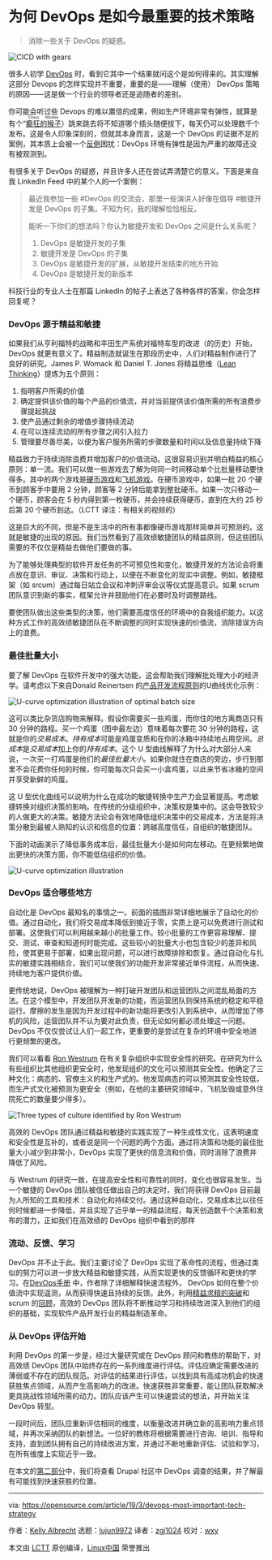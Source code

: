 [#]: collector: "lujun9972"
[#]: translator: "zgj1024"
[#]: reviewer: "wxy"
[#]: publisher: "wxy"
[#]: url: "https://linux.cn/article-10834-1.html"
[#]: subject: "Why DevOps is the most important tech strategy today"
[#]: via: "https://opensource.com/article/19/3/devops-most-important-tech-strategy"
[#]: author: "Kelly Albrecht https://opensource.com/users/ksalbrecht"

为何 DevOps 是如今最重要的技术策略
======

> 消除一些关于 DevOps 的疑惑。

![CICD with gears][1]

很多人初学 [DevOps][2] 时，看到它其中一个结果就问这个是如何得来的。其实理解这部分 Devops 的怎样实现并不重要，重要的是——理解（使用） DevOps 策略的原因——这是做一个行业的领导者还是追随者的差别。

你可能会听过些 Devops 的难以置信的成果，例如生产环境非常有弹性，就算是有个“<ruby>[癫狂的猴子][3]<rt>Chaos Monkey</rt></ruby>）跳来跳去将不知道哪个插头随便拔下，每天仍可以处理数千个发布。这是令人印象深刻的，但就其本身而言，这是一个 DevOps 的证据不足的案例，其本质上会被一个[反例][4]困扰：DevOps 环境有弹性是因为严重的故障还没有被观测到。

有很多关于 DevOps 的疑惑，并且许多人还在尝试弄清楚它的意义。下面是来自我 LinkedIn Feed 中的某个人的一个案例：

> 最近我参加一些 #DevOps 的交流会，那里一些演讲人好像在倡导 #敏捷开发是 DevOps 的子集。不知为何，我的理解恰恰相反。
>
> 能听一下你们的想法吗？你认为敏捷开发和 DevOps 之间是什么关系呢？
>
>   1. DevOps 是敏捷开发的子集
>   2. 敏捷开发是 DevOps 的子集
>   3. DevOps 是敏捷开发的扩展，从敏捷开发结束的地方开始
>   4. DevOps 是敏捷开发的新版本

科技行业的专业人士在那篇 LinkedIn 的帖子上表达了各种各样的答案，你会怎样回复呢？

### DevOps 源于精益和敏捷

如果我们从亨利福特的战略和丰田生产系统对福特车型的改进（的历史）开始， DevOps 就更有意义了。精益制造就诞生在那段历史中，人们对精益制作进行了良好的研究。James P. Womack 和 Daniel T. Jones 将精益思维（[Lean Thinking][5]）提炼为五个原则：

  1. 指明客户所需的价值
  2. 确定提供该价值的每个产品的价值流，并对当前提供该价值所需的所有浪费步骤提起挑战
  3. 使产品通过剩余的增值步骤持续流动
  4. 在可以连续流动的所有步骤之间引入拉力
  5. 管理要尽善尽美，以便为客户服务所需的步骤数量和时间以及信息量持续下降

精益致力于持续消除浪费并增加客户的价值流动。这很容易识别并明白精益的核心原则：单一流。我们可以做一些游戏去了解为何同一时间移动单个比批量移动要快得多。其中的两个游戏是[硬币游戏][6]和[飞机游戏][7]。在硬币游戏中，如果一批 20 个硬币到顾客手中要用 2 分钟，顾客等 2 分钟后能拿到整批硬币。如果一次只移动一个硬币，顾客会在 5 秒内得到第一枚硬币，并会持续获得硬币，直到在大约 25 秒后第 20 个硬币到达。（LCTT 译注：有相关的视频的）

这是巨大的不同，但是不是生活中的所有事都像硬币游戏那样简单并可预测的。这就是敏捷的出现的原因。我们当然看到了高效绩敏捷团队的精益原则，但这些团队需要的不仅仅是精益去做他们要做的事。

为了能够处理典型的软件开发任务的不可预见性和变化，敏捷开发的方法论会将重点放在意识、审议、决策和行动上，以便在不断变化的现实中调整。例如，敏捷框架（如 srcum）通过每日站立会议和冲刺评审会议等仪式提高意识。如果 scrum 团队意识到新的事实，框架允许并鼓励他们在必要时及时调整路线。

要使团队做出这些类型的决策，他们需要高度信任的环境中的自我组织能力。以这种方式工作的高效绩敏捷团队在不断调整的同时实现快速的价值流，消除错误方向上的浪费。

### 最佳批量大小

要了解 DevOps 在软件开发中的强大功能，这会帮助我们理解批处理大小的经济学。请考虑以下来自Donald Reinertsen 的[产品开发流程原则][8]的U曲线优化示例：

![U-curve optimization illustration of optimal batch size][9]

这可以类比杂货店购物来解释。假设你需要买一些鸡蛋，而你住的地方离商店只有 30 分钟的路程。买一个鸡蛋（图中最左边）意味着每次要花 30 分钟的路程，这就是你的*交易成本*。*持有成本*可能是鸡蛋变质和在你的冰箱中持续地占用空间。*总成本*是*交易成本*加上你的*持有成本*。这个 U 型曲线解释了为什么对大部分人来说，一次买一打鸡蛋是他们的*最佳批量大小*。如果你就住在商店的旁边，步行到那里不会花费你任何的时候，你可能每次只会买一小盒鸡蛋，以此来节省冰箱的空间并享受新鲜的鸡蛋。

这 U 型优化曲线可以说明为什么在成功的敏捷转换中生产力会显著提高。考虑敏捷转换对组织决策的影响。在传统的分级组织中，决策权是集中的。这会导致较少的人做更大的决策。敏捷方法论会有效地降低组织决策中的交易成本，方法是将决策分散到最被人熟知的认识和信息的位置：跨越高度信任，自组织的敏捷团队。

下面的动画演示了降低事务成本后，最佳批量大小是如何向左移动。在更频繁地做出更快的决策方面，你不能低估组织的价值。

![U-curve optimization illustration][10]

### DevOps 适合哪些地方

自动化是 DevOps 最知名的事情之一。前面的插图非常详细地展示了自动化的价值。通过自动化，我们将交易成本降低到接近于零，实质上是可以免费进行测试和部署。这使我们可以利用越来越小的批量工作。较小批量的工作更容易理解、提交、测试、审查和知道何时能完成。这些较小的批量大小也包含较少的差异和风险，使其更易于部署，如果出现问题，可以进行故障排除和恢复。通过自动化与扎实的敏捷实践相结合，我们可以使我们的功能开发非常接近单件流程，从而快速、持续地为客户提供价值。

更传统地说，DevOps 被理解为一种打破开发团队和运营团队之间混乱局面的方法。在这个模型中，开发团队开发新的功能，而运营团队则保持系统的稳定和平稳运行。摩擦的发生是因为开发过程中的新功能将更改引入到系统中，从而增加了停机的风险，运营团队并不认为要对此负责，但无论如何都必须处理这一问题。DevOps 不仅仅尝试让人们一起工作，更重要的是尝试在复杂的环境中安全地进行更频繁的更改。

我们可以看看 [Ron Westrum][11] 在有关复杂组织中实现安全性的研究。在研究为什么有些组织比其他组织更安全时，他发现组织的文化可以预测其安全性。他确定了三种文化：病态的、官僚主义的和生产式的。他发现病态的可以预测其安全性较低，而生产式文化被预测为更安全（例如，在他的主要研究领域中，飞机坠毁或意外住院死亡的数量要少得多）。

![Three types of culture identified by Ron Westrum][12]

高效的 DevOps 团队通过精益和敏捷的实践实现了一种生成性文化，这表明速度和安全性是互补的，或者说是同一个问题的两个方面。通过将决策和功能的最佳批量大小减少到非常小，DevOps 实现了更快的信息流和价值，同时消除了浪费并降低了风险。

与 Westrum 的研究一致，在提高安全性和可靠性的同时，变化也很容易发生。当一个敏捷的 DevOps 团队被信任做出自己的决定时，我们将获得 DevOps 目前最为人所知的工具和技术：自动化和持续交付。通过这种自动化，交易成本比以往任何时候都进一步降低，并且实现了近乎单一的精益流程，每天创造数千个决策和发布的潜力，正如我们在高效绩的 DevOps 组织中看到的那样

### 流动、反馈、学习

DevOps 并不止于此。我们主要讨论了 DevOps 实现了革命性的流程，但通过类似的努力可以进一步放大精益和敏捷实践，从而实现更快的反馈循环和更快的学习。在[DevOps手册][13] 中，作者除了详细解释快速流程外， DevOps 如何在整个价值流中实现遥测，从而获得快速且持续的反馈。此外，利用[精益求精的突破][14]和 scrum 的[回顾][15]，高效的 DevOps 团队将不断推动学习和持续改进深入到他们的组织的基础，实现软件产品开发行业的精益制造革命。

### 从 DevOps 评估开始

利用 DevOps 的第一步是，经过大量研究或在 DevOps 顾问和教练的帮助下，对高效绩 DevOps 团队中始终存在的一系列维度进行评估。评估应确定需要改进的薄弱或不存在的团队规范。对评估的结果进行评估，以找到具有高成功机会的快速获胜焦点领域，从而产生高影响力的改进。快速获胜非常重要，能让团队获取解决更具挑战性领域所需的动力。团队应该产生可以快速尝试的想法，并开始关注 DevOps 转型。

一段时间后，团队应重新评估相同的维度，以衡量改进并确立新的高影响力重点领域，并再次采纳团队的新想法。一位好的教练将根据需要进行咨询、培训、指导和支持，直到团队拥有自己的持续改进方案，并通过不断地重新评估、试验和学习，在所有维度上实现近乎一致。

在本文的[第二部分][16]中，我们将查看 Drupal 社区中 DevOps 调查的结果，并了解最有可能找到快速获胜的位置。

--------------------------------------------------------------------------------

via: https://opensource.com/article/19/3/devops-most-important-tech-strategy

作者：[Kelly Albrecht][a]
选题：[lujun9972][b]
译者：[zgj1024](https://github.com/zgj1024)
校对：[wxy](https://github.com/wxy)

本文由 [LCTT](https://github.com/LCTT/TranslateProject) 原创编译，[Linux中国](https://linux.cn/) 荣誉推出

[a]: https://opensource.com/users/ksalbrecht/users/brentaaronreed/users/wpschaub/users/wpschaub/users/ksalbrecht
[b]: https://github.com/lujun9972
[1]: https://opensource.com/sites/default/files/styles/image-full-size/public/lead-images/cicd_continuous_delivery_deployment_gears.png?itok=kVlhiEkc "CICD with gears"
[2]: https://opensource.com/resources/devops
[3]: https://github.com/Netflix/chaosmonkey
[4]: https://en.wikipedia.org/wiki/Burden_of_proof_(philosophy)#Proving_a_negative
[5]: https://www.amazon.com/dp/B0048WQDIO/ref=dp-kindle-redirect?_encoding=UTF8&btkr=1
[6]: https://youtu.be/5t6GhcvKB8o?t=54
[7]: https://www.shmula.com/paper-airplane-game-pull-systems-push-systems/8280/
[8]: https://www.amazon.com/dp/B00K7OWG7O/ref=dp-kindle-redirect?_encoding=UTF8&btkr=1
[9]: https://opensource.com/sites/default/files/uploads/batch_size_optimal_650.gif "U-curve optimization illustration of optimal batch size"
[10]: https://opensource.com/sites/default/files/uploads/batch_size_650.gif "U-curve optimization illustration"
[11]: https://en.wikipedia.org/wiki/Ron_Westrum
[12]: https://opensource.com/sites/default/files/uploads/information_flow.png "Three types of culture identified by Ron Westrum"
[13]: https://www.amazon.com/DevOps-Handbook-World-Class-Reliability-Organizations/dp/1942788002/ref=sr_1_3?keywords=DevOps+handbook&qid=1553197361&s=books&sr=1-3
[14]: https://en.wikipedia.org/wiki/Kaizen
[15]: https://www.scrum.org/resources/what-is-a-sprint-retrospective
[16]: https://opensource.com/article/19/3/where-drupal-community-stands-devops-adoption
[17]: https://events.drupal.org/seattle2019/sessions/devops-why-how-and-what
[18]: https://events.drupal.org/seattle2019/bofs/devops-getting-started
[19]: https://events.drupal.org/seattle2019
